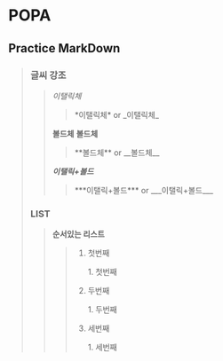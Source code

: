 # POPA

## Practice MarkDown
> ### 글씨 강조
>> *이탤릭체*
>>> <p>*이탤릭체* or
>>> _이탤릭체_</p>
>> **볼드체** __볼드체__
>>> <p>**볼드체** or 
>>> __볼드체__</p>
>> ***이탤릭+볼드***
>>> <p>***이탤릭+볼드*** or
>>> ___이탤릭+볼드___ </p>
> ### LIST
>> **순서있는 리스트**
>>> 1. 첫번째  <p> 1. 첫번째 </p>
>>> 2. 두번째  <p> 1. 두번째 </p>
>>> 1. 세번째  <p> 1. 세번째 </p>
>>> 
